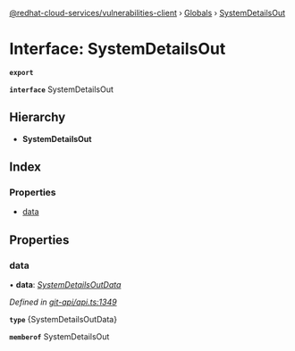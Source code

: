 [@redhat-cloud-services/vulnerabilities-client](../README.md) › [Globals](../globals.md) › [SystemDetailsOut](systemdetailsout.md)

# Interface: SystemDetailsOut

**`export`** 

**`interface`** SystemDetailsOut

## Hierarchy

* **SystemDetailsOut**

## Index

### Properties

* [data](systemdetailsout.md#data)

## Properties

###  data

• **data**: *[SystemDetailsOutData](systemdetailsoutdata.md)*

*Defined in [git-api/api.ts:1349](https://github.com/RedHatInsights/javascript-clients/blob/master/packages/vulnerabilities/git-api/api.ts#L1349)*

**`type`** {SystemDetailsOutData}

**`memberof`** SystemDetailsOut
